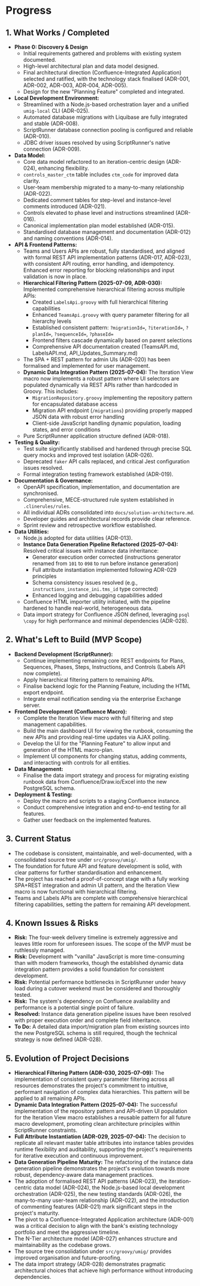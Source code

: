 # Progress

## 1. What Works / Completed

* **Phase 0: Discovery & Design**
  * Initial requirements gathered and problems with existing system documented.
  * High-level architectural plan and data model designed.
  * Final architectural direction (Confluence-Integrated Application) selected and ratified, with the technology stack finalised (ADR-001, ADR-002, ADR-003, ADR-004, ADR-005).
  * Design for the new "Planning Feature" completed and integrated.
* **Local Development Environment:**
  * Streamlined with a Node.js-based orchestration layer and a unified `umig-local` CLI (ADR-025).
  * Automated database migrations with Liquibase are fully integrated and stable (ADR-008).
  * ScriptRunner database connection pooling is configured and reliable (ADR-010).
  * JDBC driver issues resolved by using ScriptRunner's native connection (ADR-009).
* **Data Model:**
  * Core data model refactored to an iteration-centric design (ADR-024), enhancing flexibility.
  * `controls_master_ctm` table includes `ctm_code` for improved data clarity.
  * User-team membership migrated to a many-to-many relationship (ADR-022).
  * Dedicated comment tables for step-level and instance-level comments introduced (ADR-021).
  * Controls elevated to phase level and instructions streamlined (ADR-016).
  * Canonical implementation plan model established (ADR-015).
  * Standardised database management and documentation (ADR-012) and naming conventions (ADR-014).
* **API & Frontend Patterns:**
  * Teams and Users APIs are robust, fully standardised, and aligned with formal REST API implementation patterns (ADR-017, ADR-023), with consistent API routing, error handling, and idempotency. Enhanced error reporting for blocking relationships and input validation is now in place.
  * **Hierarchical Filtering Pattern (2025-07-09, ADR-030):** Implemented comprehensive hierarchical filtering across multiple APIs:
    * Created `LabelsApi.groovy` with full hierarchical filtering capabilities
    * Enhanced `TeamsApi.groovy` with query parameter filtering for all hierarchy levels
    * Established consistent pattern: `?migrationId=`, `?iterationId=`, `?planId=`, `?sequenceId=`, `?phaseId=`
    * Frontend filters cascade dynamically based on parent selections
    * Comprehensive API documentation created (TeamsAPI.md, LabelsAPI.md, API_Updates_Summary.md)
  * The SPA + REST pattern for admin UIs (ADR-020) has been formalised and implemented for user management.
  * **Dynamic Data Integration Pattern (2025-07-04):** The Iteration View macro now implements a robust pattern where UI selectors are populated dynamically via REST APIs rather than hardcoded in Groovy. This includes:
    * `MigrationRepository.groovy` implementing the repository pattern for encapsulated database access
    * Migration API endpoint (`/migrations`) providing properly mapped JSON data with robust error handling
    * Client-side JavaScript handling dynamic population, loading states, and error conditions
  * Pure ScriptRunner application structure defined (ADR-018).
* **Testing & Quality:**
  * Test suite significantly stabilised and hardened through precise SQL query mocks and improved test isolation (ADR-026).
  * Deprecated `faker` API calls replaced, and critical Jest configuration issues resolved.
  * Formal integration testing framework established (ADR-019).
* **Documentation & Governance:**
  * OpenAPI specification, implementation, and documentation are synchronised.
  * Comprehensive, MECE-structured rule system established in `.clinerules/rules`.
  * All individual ADRs consolidated into `docs/solution-architecture.md`.
  * Developer guides and architectural records provide clear reference.
  * Sprint review and retrospective workflow established.
* **Data Utilities:**
  * Node.js adopted for data utilities (ADR-013).
  * **Instance Data Generation Pipeline Refactored (2025-07-04):** Resolved critical issues with instance data inheritance:
    * Generator execution order corrected (instructions generator renamed from `101` to `098` to run before instance generation)
    * Full attribute instantiation implemented following ADR-029 principles
    * Schema consistency issues resolved (e.g., `instructions_instance_ini.tms_id` type corrected)
    * Enhanced logging and debugging capabilities added
  * Confluence HTML importer utility initiated, with the pipeline hardened to handle real-world, heterogeneous data.
  * Data import strategy for Confluence JSON defined, leveraging `psql \copy` for high performance and minimal dependencies (ADR-028).

## 2. What's Left to Build (MVP Scope)

* **Backend Development (ScriptRunner):**
  * Continue implementing remaining core REST endpoints for Plans, Sequences, Phases, Steps, Instructions, and Controls (Labels API now complete).
  * Apply hierarchical filtering pattern to remaining APIs.
  * Finalise backend logic for the Planning Feature, including the HTML export endpoint.
  * Integrate email notification sending via the enterprise Exchange server.
* **Frontend Development (Confluence Macro):**
  * Complete the Iteration View macro with full filtering and step management capabilities.
  * Build the main dashboard UI for viewing the runbook, consuming the new APIs and providing real-time updates via AJAX polling.
  * Develop the UI for the "Planning Feature" to allow input and generation of the HTML macro-plan.
  * Implement UI components for changing status, adding comments, and interacting with controls for all entities.
* **Data Management:**
  * Finalise the data import strategy and process for migrating existing runbook data from Confluence/Draw.io/Excel into the new PostgreSQL schema.
* **Deployment & Testing:**
  * Deploy the macro and scripts to a staging Confluence instance.
  * Conduct comprehensive integration and end-to-end testing for all features.
  * Gather user feedback on the implemented features.

## 3. Current Status

- The codebase is consistent, maintainable, and well-documented, with a consolidated source tree under `src/groovy/umig/`.
- The foundation for future API and feature development is solid, with clear patterns for further standardisation and enhancement.
- The project has reached a proof-of-concept stage with a fully working SPA+REST integration and admin UI pattern, and the Iteration View macro is now functional with hierarchical filtering.
- Teams and Labels APIs are complete with comprehensive hierarchical filtering capabilities, setting the pattern for remaining API development.

## 4. Known Issues & Risks

* **Risk:** The four-week delivery timeline is extremely aggressive and leaves little room for unforeseen issues. The scope of the MVP must be ruthlessly managed.
* **Risk:** Development with "vanilla" JavaScript is more time-consuming than with modern frameworks, though the established dynamic data integration pattern provides a solid foundation for consistent development.
* **Risk:** Potential performance bottlenecks in ScriptRunner under heavy load during a cutover weekend must be considered and thoroughly tested.
* **Risk:** The system's dependency on Confluence availability and performance is a potential single point of failure.
* **Resolved:** Instance data generation pipeline issues have been resolved with proper execution order and complete field inheritance.
* **To Do:** A detailed data import/migration plan from existing sources into the new PostgreSQL schema is still required, though the technical strategy is now defined (ADR-028).

## 5. Evolution of Project Decisions

- **Hierarchical Filtering Pattern (ADR-030, 2025-07-09):** The implementation of consistent query parameter filtering across all resources demonstrates the project's commitment to intuitive, performant navigation of complex data hierarchies. This pattern will be applied to all remaining APIs.
- **Dynamic Data Integration Pattern (2025-07-04):** The successful implementation of the repository pattern and API-driven UI population for the Iteration View macro establishes a reusable pattern for all future macro development, promoting clean architecture principles within ScriptRunner constraints.
- **Full Attribute Instantiation (ADR-029, 2025-07-04):** The decision to replicate all relevant master table attributes into instance tables provides runtime flexibility and auditability, supporting the project's requirements for iterative execution and continuous improvement.
- **Data Generation Pipeline Maturity:** The refactoring of the instance data generation pipeline demonstrates the project's evolution towards more robust, dependency-aware data management practices.
- The adoption of formalised REST API patterns (ADR-023), the iteration-centric data model (ADR-024), the Node.js-based local development orchestration (ADR-025), the new testing standards (ADR-026), the many-to-many user-team relationship (ADR-022), and the introduction of commenting features (ADR-021) mark significant steps in the project's maturity.
- The pivot to a Confluence-Integrated Application architecture (ADR-001) was a critical decision to align with the bank's existing technology portfolio and meet the aggressive timeline.
- The N-Tier architecture model (ADR-027) enhances structure and maintainability as the codebase grows.
- The source tree consolidation under `src/groovy/umig/` provides improved organisation and future-proofing.
- The data import strategy (ADR-028) demonstrates pragmatic architectural choices that achieve high performance without introducing dependencies.
